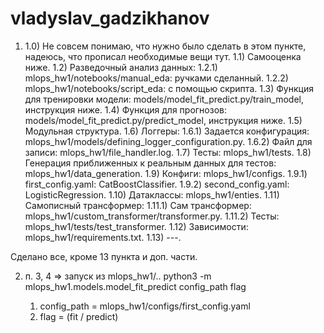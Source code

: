 # vladyslav_gadzikhanov

1)  
	1.0)	 Не совсем понимаю, что нужно было сделать в этом пункте, надеюсь, что прописал 		 необходимые вещи тут.
	1.1)   Самооценка ниже.
	1.2)   Разведочный анализ данных:
		 	1.2.1)  mlops_hw1/notebooks/manual_eda: ручками сделанный.
		 	1.2.2)  mlops_hw1/notebooks/script_eda: с помощью скрипта.
	1.3)   Функция для тренировки модели: models/model_fit_predict.py/train_model, инструкция 		 ниже.
	1.4)	 Функция для прогнозов: models/model_fit_predict.py/predict_model, инструкция ниже.
	1.5)	 Модульная структура.
	1.6)   Логгеры: 
		 	1.6.1) Задается конфигурация: mlops_hw1/models/defining_logger_configuration.py.
			1.6.2) Файл для записи: mlops_hw1/file_handler.log.
	1.7)   Тесты: mlops_hw1/tests.
	1.8)	 Генерация приближенных к реальным данных для тестов: mlops_hw1/data_generation.
	1.9)   Конфиги: mlops_hw1/configs.
			 1.9.1) first_config.yaml: CatBoostClassifier.
			 1.9.2) second_config.yaml: LogisticRegression.
	1.10) Датаклассы: mlops_hw1/enties.
	1.11) Самописный трансформер:
		1.11.1) Сам трансформер: mlops_hw1/custom_transformer/transformer.py.
		1.11.2) Тесты: mlops_hw1/tests/test_transformer.
	1.12) Зависимости: mlops_hw1/requirements.txt.
	1.13) ---.
	
Сделано все, кроме 13 пункта и доп. части.

2) п. 3, 4 =>  запуск из mlops_hw1/..
	 python3 -m mlops_hw1.models.model_fit_predict config_path flag

	 1. config_path = mlops_hw1/configs/first_config.yaml
	 2. flag = (fit / predict)
